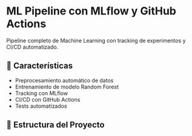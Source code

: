 # ML Pipeline con MLflow y GitHub Actions

Pipeline completo de Machine Learning con tracking de experimentos y CI/CD automatizado.

## 🚀 Características

- Preprocesamiento automático de datos
- Entrenamiento de modelo Random Forest
- Tracking con MLflow
- CI/CD con GitHub Actions
- Tests automatizados

## 📁 Estructura del Proyecto
